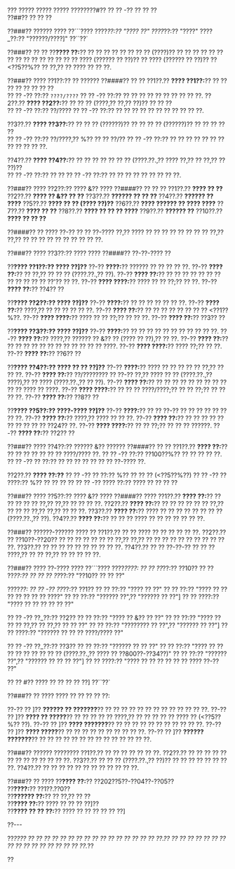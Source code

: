 ??? ????? ????? ????? ????????#?? ?? ?? -?? ?? ?? ??  
??##?? ?? ?? ??

??###?? ?????? ????
??```????
????_??:?? "???? ??"
????_??:?? "????"
????_??:?? "??????/????]"
??``??`

??###?? ?? ??
??**???? ??:**?? ?? ?? ?? ?? ?? ?? ?? ?? (????)?? ?? ?? ?? ?? ?? ?? ?? ?? ?? ?? ?? ?? ?? ?? ?? ???? (?????? ?? ??)?? ?? ???? (?????? ?? ??)?? ?? <??5??%?? ?? ??,?? ?? ???? ?? ?? ??.

??###?? ???? ??1??:?? ?? ??????
??####?? ?? ??
??1??.?? **???? ??1??:**?? ?? ?? ?? ?? ?? ?? ?? ??  
??  ?? -?? ??:?? `????/????`
??  ?? -?? ??:?? ?? ?? ?? ?? ?? ?? ?? ?? ?? ??.
??2??.?? **???? ??2??:**?? ?? ?? ?? (????,?? ??,?? ??)?? ?? ?? ??  
??  ?? -?? ??:?? ??/????
??  ?? -?? ??:?? ?? ?? ?? ?? ?? ?? ?? ?? ?? ?? ??.

??3??.?? **???? ??3??:**?? ?? ?? ?? (??????)?? ?? ?? ?? ?? (??????)?? ?? ?? ?? ?? ??  
??  ?? -?? ??:?? ??/????,?? %?? ?? ?? ??/??
??  ?? -?? ??:?? ?? ?? ?? ?? ?? ?? ?? ?? ?? ?? ?? ??.

??4??.?? **???? ??4??:**?? ?? ?? ?? ?? ?? ?? ?? (????.??.,?? ???? ??,?? ?? ??,?? ?? ??)??  
??  ?? -?? ??:?? ?? ??
??  ?? -?? ??:?? ?? ?? ?? ?? ?? ?? ?? ?? ??.

??###?? ???? ??2??:?? ???? &?? ????
??####?? ?? ?? ??
??1??.?? **???? ?? ??**
??2??.?? **???? ?? &?? ?? ??**
??3??.?? **?????? ?? ?? ??**
??4??.?? **?????? ?? ????**
??5??.?? **???? ?? ?? (???? ??)??**
??6??.?? **???? ?????? ?? ???? ????**
??7??.?? **???? ?? ??**
??8??.?? **???? ?? ?? ?? ????**
??9??.?? **?????? ??**
??10??.?? **???? ?? ?? ??**

??####?? ?? ????
??-?? ?? ?? ??-???? ??,?? ???? ?? ?? ?? ?? ?? ?? ?? ?? ??,?? ??,?? ?? ?? ?? ?? ?? ?? ?? ?? ?? ??.

??###?? ???? ??3??:?? ???? ????
??####?? ??-??-???? ??

??**???? ??1??:?? ???? ??]??**
??-?? **????:**?? ?????? ?? ?? ?? ?? ??.
??-?? **???? ??:**?? ?? ??,?? ?? ?? ?? (????.??.,?? ??).
??-?? **???? ??:**?? ?? ?? ?? ?? ?? ?? ?? ?? ?? ?? ?? ?? ??'?? ?? ??.
??-?? **???? ????:**?? ???? ?? ?? ??;?? ?? ??.
??-?? **???? ??:**?? ??4?? ??

??**???? ??2??:?? ???? ??]??**
??-?? **????:**?? ?? ?? ?? ?? ?? ?? ??.
??-?? **???? ??:**?? ????,?? ?? ?? ?? ?? ?? ??.
??-?? **???? ??:**?? ?? ?? ?? ?? ?? ?? ?? ?? <??1??%??.
??-?? **???? ????:**?? ???? ?? ?? ??;?? ?? ?? ??.
??-?? **???? ??:**?? ??3?? ??

??**???? ??3??:?? ???? ??]??**
??-?? **????:**?? ?? ?? ?? ?? ?? ?? ?? ?? ?? ?? ??.
??-?? **???? ??:**?? ????,?? ?????? ?? &?? ?? (???? ?? ??),?? ?? ??.
??-?? **???? ??:**?? ?? ?? ?? ?? ?? ?? ?? ?? ?? ?? ?? ?? ????.
??-?? **???? ????:**?? ???? ??;?? ?? ??.
??-?? **???? ??:**?? ??6?? ??

??**???? ??4??:?? ???? ?? ?? ??]??**
??-?? **????:**?? ???? ?? ?? ?? ?? ?? ??,?? ?? ?? ??.
??-?? **???? ??:**?? ??/???????? ?? ??-?? ??,?? ???? ?? ?? (????.??.,?? ????),?? ?? ???? (????.??.,?? ?? ??).
??-?? **???? ??:**?? ?? ?? ?? ?? ?? ?? ?? ?? ?? ?? ?? ???? ?? ????.
??-?? **???? ????:**?? ?? ?? ?? ????/????;?? ?? ?? ??;?? ?? ?? ?? ??.
??-?? **???? ??:**?? ??8?? ??

??**???? ??5??:?? ????-???? ??]??**
??-?? **????:**?? ?? ?? ??-?? ?? ?? ?? ?? ?? ?? ?? ??.
??-?? **???? ??:**?? ????,?? ???? ?? ?? ??.
??-?? **???? ??:**?? ?? ?? ?? ?? ?? ?? ?? ?? ?? ?? ??24?? ??.
??-?? **???? ????:**?? ?? ?? ??;?? ?? ?? ?? ??????.
??-?? **???? ??:**?? ??2?? ??

??###?? ???? ??4??:?? ?????? &?? ??????
??####?? ?? ??
??1??.?? **???? ??:**?? ?? ?? ?? ?? ?? ?? ?? ????/???? ??.
??  ?? -?? ??:?? ??100??%?? ?? ?? ?? ?? ??.
??  ?? -?? ?? ??:?? ?? ?? ?? ?? ?? ?? ?? ??-???? ??.

??2??.?? **???? ??:??**
??  ?? -?? ?? ??:?? %?? ?? ?? ?? (<??5??%??)
??  ?? -?? ?? ????:?? %?? ?? ?? ?? ??
??  ?? -?? ???? ??:?? ???? ?? ?? ?? ??

??###?? ???? ??5??:?? ???? &?? ????
??####?? ????
??1??.?? **???? ??:**?? ?? ?? ?? ?? ?? ??,?? ??,?? ?? ?? ?? ??.
??2??.?? **???? ??:**?? ?? ?? ?? ?? ?? ?? ??,?? ?? ?? ?? ??,?? ??,?? ?? ?? ??.
??3??.?? **???? ??:**?? ???? ?? ?? ?? ?? ?? ?? ?? ?? (????.??.,?? ??).
??4??.?? **???? ??:**?? ?? ?? ?? ???? ?? ?? ?? ?? ?? ?? ??.

??###?? ??????-?????? ???? ??
??1??.?? ?? ?? ???? ?? ?? ?? ?? ?? ??.
??2??.?? ?? ??10??-??20?? ?? ?? ?? ?? ?? ?? ?? ??,?? ??,?? ?? ?? ?? ?? ?? ?? ?? ?? ?? ?? ??.
??3??.?? ?? ?? ?? ?? ?? ?? ?? ?? ?? ??.
??4??.?? ?? ?? ??-??-?? ?? ?? ?? ????,?? ?? ?? ??,?? ?? ?? ?? ?? ??.

??###?? ???? ??-???? ????
??```????
????_????:
?? ?? ??_??:?? ??10??
?? ?? ??_??:?? ??
?? ?? ??_??:?? "??10?? ?? ?? ??"

????_??:
?? ?? -?? ??_??:?? ??1??
??   ?? ??:?? "???? ?? ??"
??   ?? ??:?? "???? ?? ?? ?? ?? ?? ?? ?? ????"
??   ?? ??:?? "?????? ??",?? "?????? ?? ??"]
??   ?? ????:?? "???? ?? ?? ?? ?? ?? ??"

?? ?? -?? ??_??:?? ??2??
??   ?? ??:?? "???? ?? &?? ?? ??"
??   ?? ??:?? "???? ?? ?? ?? ??,?? ?? ??,?? ?? ?? ??"
??   ?? ??:?? "???????? ?? ??",?? "?????? ?? ??"]
??   ?? ????:?? "?????? ?? ?? ?? ????/???? ??"

?? ?? -?? ??_??:?? ??3??
??   ?? ??:?? "?????? ?? ?? ??"
??   ?? ??:?? "???? ?? ?? ?? ?? ?? ?? ?? ?? ?? (????.??.,?? ???? ?? ??800??-??34??)"
??   ?? ??:?? "?????? ??",?? "?????? ?? ?? ?? ??"]
??   ?? ????:?? "???? ?? ?? ?? ?? ?? ?? ???? ??-?? ??"

?? ?? #?? ???? ?? ?? ?? ?? ??]
??``??`

??###?? ?? ????
???? ?? ?? ?? ?? ??:

??-?? ?? ]?? **?????? ?? ???????**?? ?? ?? ?? ?? ?? ?? ?? ?? ?? ?? ?? ?? ??.
??-?? ?? ]?? **???? ?? ?????**?? ?? ?? ?? ?? ?? ????,?? ?? ?? ?? ?? ?? ???? ?? (<??5??%?? ??).
??-?? ?? ]?? **???? ???????**?? ?? ?? ?? ?? ?? ?? ?? ?? ?? ?? ??.
??-?? ?? ]?? **???? ?????**?? ?? ?? ?? ?? ?? ?? ?? ?? ?? ??.
??-?? ?? ]?? **?????? ???????**?? ?? ?? ?? ?? ?? ?? ?? ?? ?? ?? ?? ?? ?? ??.

??###?? ?????? ????????
??1??.?? ?? ?? ?? ?? ?? ?? ??.
??2??.?? ?? ?? ?? ?? ?? ?? ?? ?? ?? ?? ?? ?? ??.
??3??.?? ?? ?? ?? (????.??.,?? ??)?? ?? ?? ?? ?? ?? ?? ?? ??.
??4??.?? ?? ?? ?? ?? ?? ?? ?? ?? ?? ?? ?? ??.

??###?? ?? ????
??**???? ??:**?? ??202??5??-??04??-??05??  
??**????:**?? ??1??.??0??  
??**?????? ??:**?? ?? ??,?? ?? ??  
??**???? ??:**?? ???? ?? ?? ?? ??]??  
??**???? ?? ?? ??:**?? ???? ?? ?? ?? ?? ?? ??]

??---

??*???? ?? ?? ?? ?? ?? ?? ?? ?? ?? ?? ?? ?? ?? ?? ?? ?? ??.?? ?? ?? ?? ?? ?? ?? ?? ?? ?? ?? ?? ?? ?? ?? ?? ?? ??.*??

??